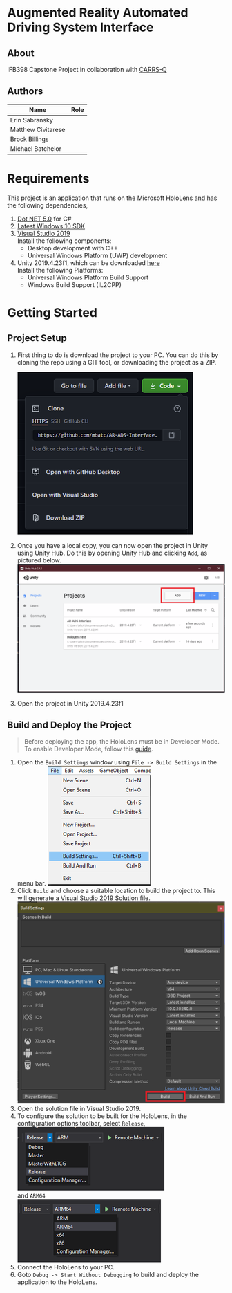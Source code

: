 # Augmented Reality Automated Driving System Interface

## About

IFB398 Capstone Project in collaboration with [CARRS-Q](https://research.qut.edu.au/carrsq/)

## Authors

| Name               | Role |
| ------------------ |-|
| Erin Sabransky     | |
| Matthew Civitarese | |
| Brock Billings     | |
| Michael Batchelor  | |

# Requirements

This project is an application that runs on the Microsoft HoloLens and has the following dependencies,

1. [Dot NET 5.0](https://dotnet.microsoft.com/download/dotnet/thank-you/sdk-5.0.201-windows-x64-installer) for C#
2. [Latest Windows 10 SDK](https://developer.microsoft.com/en-us/windows/downloads/windows-10-sdk/)
3. [Visual Studio 2019](https://visualstudio.microsoft.com/downloads/)  
   Install the following components:
   * Desktop development with C++
   * Universal Windows Platform (UWP) development
4. Unity 2019.4.23f1, which can be downloaded [here](https://unity3d.com/get-unity/download/archive)  
   Install the following Platforms:
   * Universal Windows Platform Build Support
   * Windows Build Support (IL2CPP)

# Getting Started

## Project Setup

1. First thing to do is download the project to your PC. You can do this by cloning the repo using a GIT tool, or downloading the project as a ZIP.

   ![alt text](Docs/img/clone-project.png "Clone Project")

2. Once you have a local copy, you can now open the project in Unity using Unity Hub. Do this by opening Unity Hub and clicking `Add`, as pictured below.
   ![alt text](Docs/img/add-project.png  "Logo Title Text 1")

3. Open the project in Unity 2019.4.23f1

## Build and Deploy the Project

> Before deploying the app, the HoloLens must be in Developer Mode. To enable Developer Mode, follow this [guide](https://docs.microsoft.com/en-us/windows/mixed-reality/develop/platform-capabilities-and-apis/using-visual-studio?tabs=hl2).

1. Open the `Build Settings` window using `File -> Build Settings` in the menu bar.
   ![alt text](Docs/img/build-file-build-settings.png "Open Build Settings")
2. Click `Build` and choose a suitable location to build the project to. This will generate a Visual Studio 2019 Solution file.
   ![alt text](Docs/img/build-project.png "Build Project")
3. Open the solution file in Visual Studio 2019.
4. To configure the solution to be built for the HoloLens, in the configuration options toolbar, select `Release`,  
   ![alt text](Docs/img/config-release.png  "Switch to Release")  
    and `ARM64`  
   ![alt text](Docs/img/config-arm64.png  "Switch to ARM64")
5. Connect the HoloLens to your PC.
6. Goto `Debug -> Start Without Debugging` to build and deploy the application to the HoloLens. 
